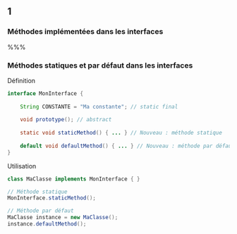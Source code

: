 <!-- .slide: data-background-image="images/java-cup.svg" data-background-size="400px" class="chapter" -->
## 1
### Méthodes implémentées dans les interfaces


%%%


<!-- .slide: class="slide" data-background-image="images/java-cup.svg" data-background-size="400px" -->
### Méthodes statiques et par défaut dans les interfaces

Définition

```java
interface MonInterface {
 
	String CONSTANTE = "Ma constante"; // static final
	
	void prototype(); // abstract
	
	static void staticMethod() { ... } // Nouveau : méthode statique
	
	default void defaultMethod() { ... } // Nouveau : méthode par défaut
}
```

Utilisation

```java
class MaClasse implements MonInterface { }

// Méthode statique
MonInterface.staticMethod();

// Méthode par défaut
MaClasse instance = new MaClasse();
instance.defaultMethod();
```